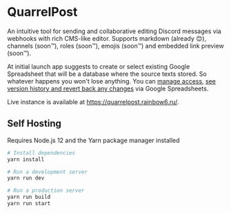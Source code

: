 # QuarrelPost

An intuitive tool for sending and collaborative editing Discord messages via webhooks with rich CMS-like editor. Supports markdown (already 😊), channels (soon™), roles (soon™), emojis (soon™) and embedded link preview (soon™).

At initial launch app suggests to create or select existing Google Spreadsheet that will be a database where the source texts stored. So whatever happens you won't lose anything. You can [manage access](https://support.google.com/docs/answer/2494893), [see version history and revert back any changes](https://support.google.com/docs/answer/190843) via Google Spreadsheets.

Live instance is available at <https://quarrelpost.rainbow6.ru/>.

## Self Hosting

Requires Node.js 12 and the Yarn package manager installed

```sh
# Install dependencies
yarn install

# Run a development server
yarn run dev

# Run a production server
yarn run build
yarn run start
```